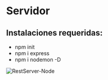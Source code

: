 # Servidor
## Instalaciones requeridas:
- npm init
- npm i express
- npm i nodemon -D

![RestServer-Node](https://miro.medium.com/max/365/1*Jr3NFSKTfQWRUyjblBSKeg.png)